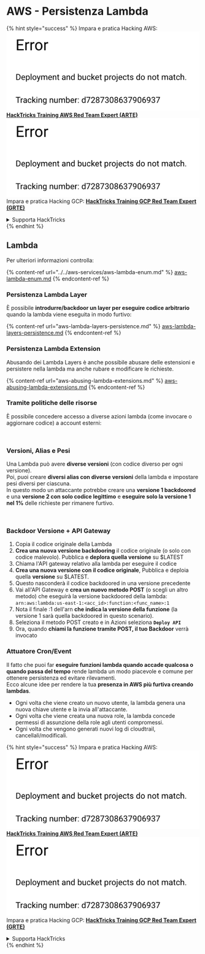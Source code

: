 # AWS - Persistenza Lambda

{% hint style="success" %}
Impara e pratica Hacking AWS:<img src="../../../../.gitbook/assets/image (1) (1).png" alt="" data-size="line">[**HackTricks Training AWS Red Team Expert (ARTE)**](https://training.hacktricks.xyz/courses/arte)<img src="../../../../.gitbook/assets/image (1) (1).png" alt="" data-size="line">\
Impara e pratica Hacking GCP: <img src="../../../../.gitbook/assets/image (2).png" alt="" data-size="line">[**HackTricks Training GCP Red Team Expert (GRTE)**<img src="../../../../.gitbook/assets/image (2).png" alt="" data-size="line">](https://training.hacktricks.xyz/courses/grte)

<details>

<summary>Supporta HackTricks</summary>

* Controlla i [**piani di abbonamento**](https://github.com/sponsors/carlospolop)!
* **Unisciti al** 💬 [**gruppo Discord**](https://discord.gg/hRep4RUj7f) o al [**gruppo telegram**](https://t.me/peass) o **seguici** su **Twitter** 🐦 [**@hacktricks\_live**](https://twitter.com/hacktricks\_live)**.**
* **Condividi trucchi di hacking inviando PR ai** [**HackTricks**](https://github.com/carlospolop/hacktricks) e [**HackTricks Cloud**](https://github.com/carlospolop/hacktricks-cloud) repos di github.

</details>
{% endhint %}

## Lambda

Per ulteriori informazioni controlla:

{% content-ref url="../../aws-services/aws-lambda-enum.md" %}
[aws-lambda-enum.md](../../aws-services/aws-lambda-enum.md)
{% endcontent-ref %}

### Persistenza Lambda Layer

È possibile **introdurre/backdoor un layer per eseguire codice arbitrario** quando la lambda viene eseguita in modo furtivo:

{% content-ref url="aws-lambda-layers-persistence.md" %}
[aws-lambda-layers-persistence.md](aws-lambda-layers-persistence.md)
{% endcontent-ref %}

### Persistenza Lambda Extension

Abusando dei Lambda Layers è anche possibile abusare delle estensioni e persistere nella lambda ma anche rubare e modificare le richieste.

{% content-ref url="aws-abusing-lambda-extensions.md" %}
[aws-abusing-lambda-extensions.md](aws-abusing-lambda-extensions.md)
{% endcontent-ref %}

### Tramite politiche delle risorse

È possibile concedere accesso a diverse azioni lambda (come invocare o aggiornare codice) a account esterni:

<figure><img src="../../../../.gitbook/assets/image (255).png" alt=""><figcaption></figcaption></figure>

### Versioni, Alias e Pesi

Una Lambda può avere **diverse versioni** (con codice diverso per ogni versione).\
Poi, puoi creare **diversi alias con diverse versioni** della lambda e impostare pesi diversi per ciascuna.\
In questo modo un attaccante potrebbe creare una **versione 1 backdoored** e una **versione 2 con solo codice legittimo** e **eseguire solo la versione 1 nel 1%** delle richieste per rimanere furtivo.

<figure><img src="../../../../.gitbook/assets/image (120).png" alt=""><figcaption></figcaption></figure>

### Backdoor Versione + API Gateway

1. Copia il codice originale della Lambda
2. **Crea una nuova versione backdooring** il codice originale (o solo con codice malevolo). Pubblica e **deplora quella versione** su $LATEST
1. Chiama l'API gateway relativo alla lambda per eseguire il codice
3. **Crea una nuova versione con il codice originale**, Pubblica e deploia quella **versione** su $LATEST.
1. Questo nasconderà il codice backdoored in una versione precedente
4. Vai all'API Gateway e **crea un nuovo metodo POST** (o scegli un altro metodo) che eseguirà la versione backdoored della lambda: `arn:aws:lambda:us-east-1:<acc_id>:function:<func_name>:1`
1. Nota il finale :1 dell'arn **che indica la versione della funzione** (la versione 1 sarà quella backdoored in questo scenario).
5. Seleziona il metodo POST creato e in Azioni seleziona **`Deploy API`**
6. Ora, quando **chiami la funzione tramite POST, il tuo Backdoor** verrà invocato

### Attuatore Cron/Event

Il fatto che puoi far **eseguire funzioni lambda quando accade qualcosa o quando passa del tempo** rende lambda un modo piacevole e comune per ottenere persistenza ed evitare rilevamenti.\
Ecco alcune idee per rendere la tua **presenza in AWS più furtiva creando lambdas**.

* Ogni volta che viene creato un nuovo utente, la lambda genera una nuova chiave utente e la invia all'attaccante.
* Ogni volta che viene creata una nuova role, la lambda concede permessi di assunzione della role agli utenti compromessi.
* Ogni volta che vengono generati nuovi log di cloudtrail, cancellali/modificali.

{% hint style="success" %}
Impara e pratica Hacking AWS:<img src="../../../../.gitbook/assets/image (1) (1).png" alt="" data-size="line">[**HackTricks Training AWS Red Team Expert (ARTE)**](https://training.hacktricks.xyz/courses/arte)<img src="../../../../.gitbook/assets/image (1) (1).png" alt="" data-size="line">\
Impara e pratica Hacking GCP: <img src="../../../../.gitbook/assets/image (2).png" alt="" data-size="line">[**HackTricks Training GCP Red Team Expert (GRTE)**<img src="../../../../.gitbook/assets/image (2).png" alt="" data-size="line">](https://training.hacktricks.xyz/courses/grte)

<details>

<summary>Supporta HackTricks</summary>

* Controlla i [**piani di abbonamento**](https://github.com/sponsors/carlospolop)!
* **Unisciti al** 💬 [**gruppo Discord**](https://discord.gg/hRep4RUj7f) o al [**gruppo telegram**](https://t.me/peass) o **seguici** su **Twitter** 🐦 [**@hacktricks\_live**](https://twitter.com/hacktricks\_live)**.**
* **Condividi trucchi di hacking inviando PR ai** [**HackTricks**](https://github.com/carlospolop/hacktricks) e [**HackTricks Cloud**](https://github.com/carlospolop/hacktricks-cloud) repos di github.

</details>
{% endhint %}
